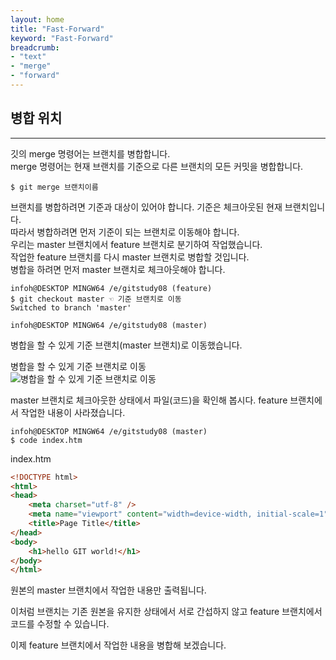 ```yaml
---
layout: home
title: "Fast-Forward"
keyword: "Fast-Forward"
breadcrumb:
- "text"
- "merge"
- "forward"
---
```


## 병합 위치
---
깃의 merge 명령어는 브랜치를 병합합니다.  
merge 명령어는 현재 브랜치를 기준으로 다른 브랜치의 모든 커밋을 병합합니다.  

```
$ git merge 브랜치이름
```
 
브랜치를 병합하려면 기준과 대상이 있어야 합니다. 기준은 체크아웃된 현재 브랜치입니다.  
따라서 병합하려면 먼저 기준이 되는 브랜치로 이동해야 합니다.  
우리는 master 브랜치에서 feature 브랜치로 분기하여 작업했습니다.  
작업한 feature 브랜치를 다시 master 브랜치로 병합할 것입니다.  
병합을 하려면 먼저 master 브랜치로 체크아웃해야 합니다.  

```
infoh@DESKTOP MINGW64 /e/gitstudy08 (feature)
$ git checkout master ☜ 기준 브랜치로 이동
Switched to branch 'master'

infoh@DESKTOP MINGW64 /e/gitstudy08 (master)
```

병합을 할 수 있게 기준 브랜치(master 브랜치)로 이동했습니다.  

병합을 할 수 있게 기준 브랜치로 이동  
![병합을 할 수 있게 기준 브랜치로 이동](./img/08-9.jpg)

master 브랜치로 체크아웃한 상태에서 파일(코드)을 확인해 봅시다. feature 브랜치에서 작업한 내용이 사라졌습니다.  

```
infoh@DESKTOP MINGW64 /e/gitstudy08 (master)
$ code index.htm
```

index.htm
```html
<!DOCTYPE html>
<html>
<head>
    <meta charset="utf-8" />    
    <meta name="viewport" content="width=device-width, initial-scale=1">
    <title>Page Title</title>
</head>
<body>
    <h1>hello GIT world!</h1>
</body>
</html>

```

원본의 master 브랜치에서 작업한 내용만 출력됩니다.  

이처럼 브랜치는 기존 원본을 유지한 상태에서 서로 간섭하지 않고 feature 브랜치에서 코드를 수정할 수 있습니다.  

이제 feature 브랜치에서 작업한 내용을 병합해 보겠습니다.  

<br>
